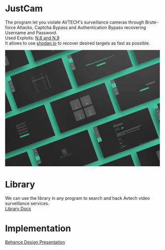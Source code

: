 # JustCam

The program let you violate AVTECH's surveillance cameras through Brute-force Attacks, Captcha Bypass and Authentication Bypass recovering Username and Password.  
Used Exploits: [N.6 and N.9](https://www.exploit-db.com/exploits/40500)  
It allows to use [shodan.io](https://www.shodan.io/) to recover desired targets as fast as possible.

![](https://github.com/IlTuoNome/JustCam/blob/master/Avtech/Thumbnail.jpg)

# Library
We can use the library in any program to search and hack Avtech video surveillance services.  
[Library Docs](https://iltuonome.github.io/JustCam/)

# Implementation
[Behance Design Presentation](https://www.behance.net/gallery/102105249/JustCam)
